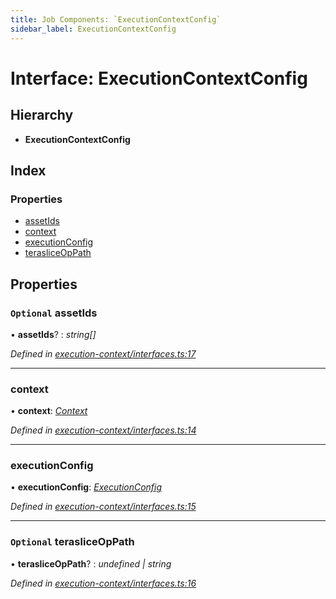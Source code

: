 ```yaml
---
title: Job Components: `ExecutionContextConfig`
sidebar_label: ExecutionContextConfig
---
```


# Interface: ExecutionContextConfig

## Hierarchy

* **ExecutionContextConfig**

## Index

### Properties

* [assetIds](executioncontextconfig.md#optional-assetids)
* [context](executioncontextconfig.md#context)
* [executionConfig](executioncontextconfig.md#executionconfig)
* [terasliceOpPath](executioncontextconfig.md#optional-terasliceoppath)

## Properties

### `Optional` assetIds

• **assetIds**? : *string[]*

*Defined in [execution-context/interfaces.ts:17](https://github.com/terascope/teraslice/blob/0ae31df4/packages/job-components/src/execution-context/interfaces.ts#L17)*

___

###  context

• **context**: *[Context](context.md)*

*Defined in [execution-context/interfaces.ts:14](https://github.com/terascope/teraslice/blob/0ae31df4/packages/job-components/src/execution-context/interfaces.ts#L14)*

___

###  executionConfig

• **executionConfig**: *[ExecutionConfig](executionconfig.md)*

*Defined in [execution-context/interfaces.ts:15](https://github.com/terascope/teraslice/blob/0ae31df4/packages/job-components/src/execution-context/interfaces.ts#L15)*

___

### `Optional` terasliceOpPath

• **terasliceOpPath**? : *undefined | string*

*Defined in [execution-context/interfaces.ts:16](https://github.com/terascope/teraslice/blob/0ae31df4/packages/job-components/src/execution-context/interfaces.ts#L16)*
